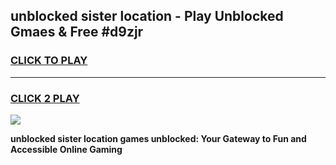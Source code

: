 
## unblocked sister location - Play Unblocked Gmaes & Free #d9zjr
<h3>
<a href="https://news.freeplayer.one?title=unblocked_sister_location&ref=24F">CLICK TO PLAY</a></h3>
<hr>

<h3>
<a href="https://news.freeplayer.one?title=unblocked_sister_location&ref=24F">CLICK 2 PLAY</a>
  
</h3>

<a href="https://news.freeplayer.one?title=unblocked_sister_location&ref=24F/"><img src="https://clearcache.store/games.png"></a>


**unblocked sister location games unblocked: Your Gateway to Fun and Accessible Online Gaming**
